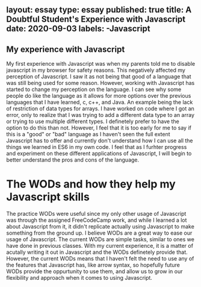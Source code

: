layout: essay
type: essay
published: true
title: A Doubtful Student's Experience with Javascript 
date: 2020-09-03
labels:
  -Javascript
---

## My experience with Javascript
My first experience with Javascript was when my parents told me to disable javascript in my browser for safety reasons. This negatively affected my perception of 
Javascript. I saw it as not being that good of a language that was still being used for some reason. However, working with Javascript has started to change my 
perception on the language. I can see why some people do like the language as it allows for more options over the previous languages that I have learned, c, c++, and Java. An example being the lack of restriction of data types for arrays. I have worked on code where I got an error, only to realize that I was trying to add a different data type to an array or trying to use multiple different types. I definetely prefer to have the option to do this than not. However, I feel that it is too early for me to say if this is a "good" or "bad" language as I haven't seen the full extent Javascript has to offer and currently don't understand how I can use all the things we learned in ES6 in my own code. I feel that as I furhter progress and experiment on these different applications of Javascript, I will begin to better understand the pros and cons of the language. 

# The WODs and how they help my Javascript skills
The practice WODs were useful since my only other usage of Javascript was through the assigned FreeCodeCamp work, and while I learned a lot about Javascript from it, it didn't replicate actually using Javascript to make something from the ground up. I believe WODs are a great way to ease our usage of Javascript. The current WODs are simple tasks, similar to ones we have done in previous classes. With my current experience, it is a matter of acutally writing it out in Javascript and the WODs definetely provide that. However, the current WODs means that I haven't felt the need to use any of the features that Javascript has, like arrow syntax, so hopefully future WODs provide the oppurtunity to use them, and allow us to grow in our flexibility and approach when it comes to using Javascript.
